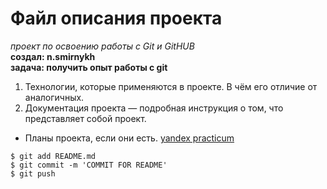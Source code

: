# Файл описания проекта
_проект по освоению работы с Git и GitHUB_ <br>
__создал: n.smirnykh__ <br>
__задача: получить опыт работы с git__ <br>

1. Технологии, которые применяются в проекте. В чём его отличие от аналогичных.
2. Документация проекта — подробная инструкция о том, что представляет собой проект.
* Планы проекта, если они есть.
[yandex practicum](https://practicum.yandex.ru/trainer/git-basics/ "Сайт Яндекс.Практикум")
```shell
$ git add README.md
$ git commit -m 'COMMIT FOR README'
$ git push
```